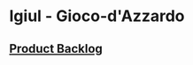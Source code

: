 # Igiul - Gioco-d'Azzardo


## [Product Backlog](https://github.com/Cat4Gaming/Gioco-d-Azzardo/blob/aa65ebe0a24dd1443d694d2880b8394727f3bd24/Backlog/ProductBacklog.md)
